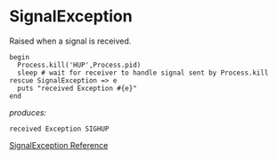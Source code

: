 # SignalException

Raised when a signal is received.

    begin
      Process.kill('HUP',Process.pid)
      sleep # wait for receiver to handle signal sent by Process.kill
    rescue SignalException => e
      puts "received Exception #{e}"
    end

*produces:*

    received Exception SIGHUP

[SignalException Reference](https://ruby-doc.org/core-2.5.0/SignalException.html)